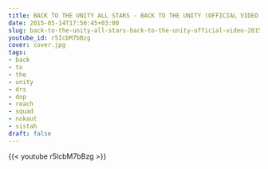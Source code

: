 ```yaml
---
title: BACK TO THE UNITY ALL STARS - BACK TO THE UNITY (OFFICIAL VIDEO 2015)
date: 2015-05-14T17:50:45+03:00
slug: back-to-the-unity-all-stars-back-to-the-unity-official-video-2015
youtube_id: r5IcbM7bBzg
cover: cover.jpg
tags:
- back
- to
- the
- unity
- drs
- dop
- reach
- squad
- nokaut
- sistah
draft: false
---
```


{{< youtube r5IcbM7bBzg >}}
